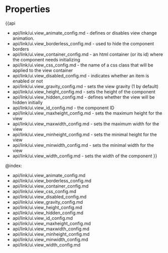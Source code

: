 Properties
==========

{{api
- api/link/ui.view_animate_config.md - defines or disables view change animation.
- api/link/ui.view_borderless_config.md - used to hide the component borders
- api/link/ui.view_container_config.md - an html container (or its id) where the component needs initializing
- api/link/ui.view_css_config.md - the name of a css class that will be applied to the view container
- api/link/ui.view_disabled_config.md - indicates whether an item is enabled or not
- api/link/ui.view_gravity_config.md - sets the view gravity (1 by default)
- api/link/ui.view_height_config.md - sets the height of the component
- api/link/ui.view_hidden_config.md - defines whether the view will be hidden initially
- api/link/ui.view_id_config.md - the component ID
- api/link/ui.view_maxheight_config.md - sets the maximum height for the view
- api/link/ui.view_maxwidth_config.md - sets the maximum width for the view
- api/link/ui.view_minheight_config.md - sets the minimal height for the view
- api/link/ui.view_minwidth_config.md - sets the minimal width for the view
- api/link/ui.view_width_config.md - sets the width of the component
}}

@index:
- api/link/ui.view_animate_config.md
- api/link/ui.view_borderless_config.md
- api/link/ui.view_container_config.md
- api/link/ui.view_css_config.md
- api/link/ui.view_disabled_config.md
- api/link/ui.view_gravity_config.md
- api/link/ui.view_height_config.md
- api/link/ui.view_hidden_config.md
- api/link/ui.view_id_config.md
- api/link/ui.view_maxheight_config.md
- api/link/ui.view_maxwidth_config.md
- api/link/ui.view_minheight_config.md
- api/link/ui.view_minwidth_config.md
- api/link/ui.view_width_config.md

